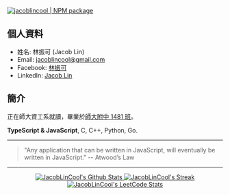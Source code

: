 <!-- ![](https://branding.card.workers.dev/?user=JacobLinCool) -->
[![jacoblincool | NPM package](https://img.shields.io/npm/v/jacoblincool.svg?style=for-the-badge&color=orange)](https://www.npmjs.com/package/jacoblincool)

## 個人資料
- 姓名: 林振可 (Jacob Lin)
- Email: jacoblincool@gmail.com
- Facebook: [林振可](https://www.facebook.com/jacob.lin.cool/)
- LinkedIn: [Jacob Lin](https://www.linkedin.com/in/jacoblincool/)


## 簡介
正在師大資工系就讀，畢業於[師大附中 1481 班](https://1481.github.io/)。

**TypeScript & JavaScript**, C, C++, Python, Go.

---
> "Any application that can be written in JavaScript, will eventually be written in JavaScript."  -- Atwood’s Law
---

<!-- Some Cards -->
<p align="center">
  <a href="https://github.com/JacobLinCool?tab=repositories">
    <img title="JacobLinCool's Github Stats" alt="JacobLinCool's Github Stats" src="https://github-readme-stats.vercel.app/api?username=JacobLinCool&show_icons=true&count_private=true&hide=stars&include_all_commits=false&custom_title=GitHub%20Stats" />
  </a>
  
  <a href="https://github.com/JacobLinCool#user-activity-overview">
    <img title="JacobLinCool's Github Streak" alt="JacobLinCool's Streak" src="https://github-readme-streak-stats.herokuapp.com/?user=JacobLinCool" />
  </a>
  <br />
  <a href="https://leetcode.com/JacobLinCool">
    <img title="JacobLinCool's LeetCode Stats" alt="JacobLinCool's LeetCode Stats" src="https://leetcode.card.workers.dev/?username=JacobLinCool&border=0.5&style=auto&font=Baloo%202&width=498&r=0" />
  </a>
</p>
  
<!--
**JacobLinCool/JacobLinCool** is a ✨ _special_ ✨ repository because its `README.md` (this file) appears on your GitHub profile.

Here are some ideas to get you started:

- 🔭 I’m currently working on ...
- 🌱 I’m currently learning ...
- 👯 I’m looking to collaborate on ...
- 🤔 I’m looking for help with ...
- 💬 Ask me about ...
- 📫 How to reach me: ...
- 😄 Pronouns: ...
- ⚡ Fun fact: ...
-->
